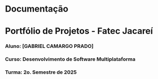 # Documentação

# Portfólio de Projetos - Fatec Jacareí
### Aluno: [GABRIEL CAMARGO PRADO]
### Curso: Desenvolvimento de Software Multiplataforma
### Turma: 2o. Semestre de 2025
